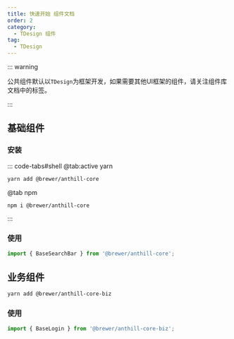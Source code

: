 ```yaml
---
title: 快速开始 组件文档
order: 2
category:
  - TDesign 组件
tag:
  - TDesign
---
```


::: warning

公共组件默认以`TDesign`为框架开发，如果需要其他UI框架的组件，请关注组件库文档中的标签。

:::

## 基础组件

### 安装

::: code-tabs#shell
@tab:active yarn
```bash
yarn add @brewer/anthill-core
```

@tab npm
```bash
npm i @brewer/anthill-core
```

:::

### 使用

```typescript
import { BaseSearchBar } from '@brewer/anthill-core';
```

## 业务组件

```sh
yarn add @brewer/anthill-core-biz
```

### 使用

```typescript
import { BaseLogin } from '@brewer/anthill-core-biz';
```
